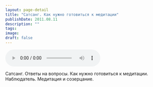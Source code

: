 ```yaml
---
layout: page-detail
title: "Сатсанг. Как нужно готовиться к медитации"
publishDate: 2011.08.11
description: ""
tags:
image:
draft: false
---
```


<audio title="2011.08.11 - Сатсанг. Как нужно готовиться к медитации.mp3" src="/upload/iblock/d47/d477defeeec80aeb90d2aae91ed9178b.mp3" controls=""></audio>

 Сатсанг. Ответы на вопросы. Как нужно готовиться к медитации.  
 Наблюдатель. Медитация и созерцание.  

  
